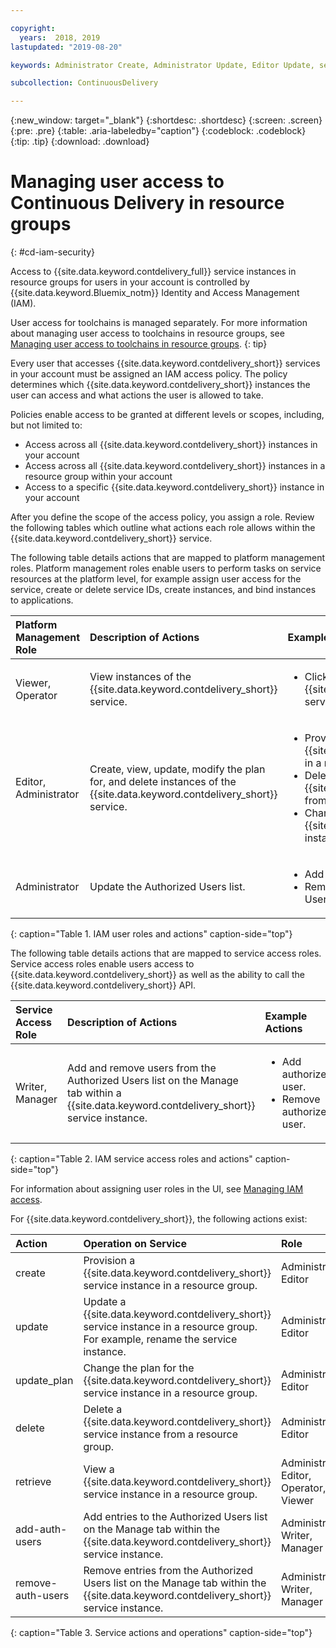 ```yaml
---

copyright:
  years:  2018, 2019
lastupdated: "2019-08-20"

keywords: Administrator Create, Administrator Update, Editor Update, service access roles, IAM, access policies

subcollection: ContinuousDelivery

---
```


{:new_window: target="_blank"}
{:shortdesc: .shortdesc}
{:screen: .screen}
{:pre: .pre}
{:table: .aria-labeledby="caption"}
{:codeblock: .codeblock}
{:tip: .tip}
{:download: .download}


# Managing user access to Continuous Delivery in resource groups
{: #cd-iam-security}

Access to {{site.data.keyword.contdelivery_full}} service instances in resource groups for users in your account is controlled by {{site.data.keyword.Bluemix_notm}} Identity and Access Management (IAM). 

User access for toolchains is managed separately. For more information about managing user access to toolchains in resource groups, see [Managing user access to toolchains in resource groups](/docs/services/ContinuousDelivery?topic=ContinuousDelivery-toolchains-iam-security).
{: tip}

Every user that accesses {{site.data.keyword.contdelivery_short}} services in your account must be assigned an IAM access policy. The policy determines which {{site.data.keyword.contdelivery_short}} instances the user can access and what actions the user is allowed to take.

Policies enable access to be granted at different levels or scopes, including, but not limited to:

* Access across all {{site.data.keyword.contdelivery_short}} instances in your account
* Access across all {{site.data.keyword.contdelivery_short}} instances in a resource group within your account
* Access to a specific {{site.data.keyword.contdelivery_short}} instance in your account

After you define the scope of the access policy, you assign a role. Review the following tables which outline what actions each role allows within the {{site.data.keyword.contdelivery_short}} service.

The following table details actions that are mapped to platform management roles. Platform management roles enable users to perform tasks on service resources at the platform level, for example assign user access for the service, create or delete service IDs, create instances, and bind instances to applications.

| Platform Management Role | Description of Actions | Example Actions|
|:-----------------|:-----------------|:-----------------|
| Viewer, Operator | View instances of the {{site.data.keyword.contdelivery_short}} service. | <ul><li>Click a {{site.data.keyword.contdelivery_short}} service instance to open its dashboard.</li></ul>|
| Editor, Administrator | Create, view, update, modify the plan for, and delete instances of the {{site.data.keyword.contdelivery_short}} service. |<ul><li>Provision an instance of {{site.data.keyword.contdelivery_short}} in a resource group.</li><li>Delete an instance of {{site.data.keyword.contdelivery_short}} from a resource group.</li><li>Change a {{site.data.keyword.contdelivery_short}} instance plan from Lite to Professional.</li></ul> |
| Administrator | Update the Authorized Users list.| <ul><li>Add a user to the Authorized Users list.</li><li>Remove a user from the Authorized Users list.</li></ul> |
{: caption="Table 1. IAM user roles and actions" caption-side="top"}

 The following table details actions that are mapped to service access roles. Service access roles enable users access to {{site.data.keyword.contdelivery_short}} as well as the ability to call the {{site.data.keyword.contdelivery_short}} API.

| Service Access Role | Description of Actions | Example Actions|
|:-----------------|:-----------------|:-----------------|
| Writer, Manager | Add and remove users from the Authorized Users list on the Manage tab within a {{site.data.keyword.contdelivery_short}} service instance. | <ul><li>Add authorized user.</li><li>Remove authorized user.</li></ul>|
{: caption="Table 2. IAM service access roles and actions" caption-side="top"}

For information about assigning user roles in the UI, see [Managing IAM access](/docs/iam?topic=iam-iammanidaccser).
 
For {{site.data.keyword.contdelivery_short}}, the following actions exist:

| Action | Operation on Service | Role
|:-----------------|:-----------------|:--------------|
| create | Provision a {{site.data.keyword.contdelivery_short}} service instance in a resource group. | Administrator, Editor |
| update | Update a {{site.data.keyword.contdelivery_short}} service instance in a resource group. For example, rename the service instance. | Administrator, Editor |
| update_plan | Change the plan for the {{site.data.keyword.contdelivery_short}} service instance in a resource group. | Administrator, Editor |
| delete | Delete a {{site.data.keyword.contdelivery_short}} service instance from a resource group. | Administrator, Editor |
| retrieve | View a {{site.data.keyword.contdelivery_short}} service instance in a resource group. | Administrator, Editor, Operator, Viewer |
| add-auth-users | Add entries to the Authorized Users list on the Manage tab within the {{site.data.keyword.contdelivery_short}} service instance. | Administrator, Writer, Manager |
| remove-auth-users | Remove entries from the Authorized Users list on the Manage tab within the {{site.data.keyword.contdelivery_short}} service instance. | Administrator, Writer, Manager |
{: caption="Table 3. Service actions and operations" caption-side="top"}
